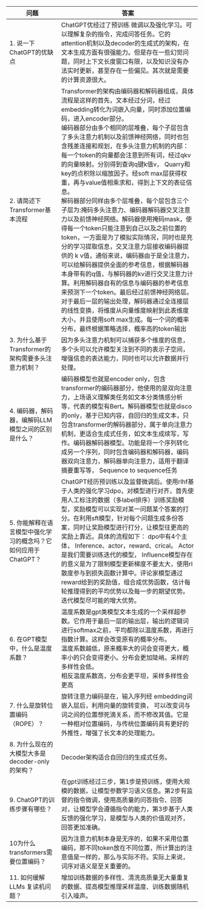 | 问题 | 答案 |
|------|------|
| 1. 说一下 ChatGPT的优缺点 | ChatGPT优经过了预训练 微调以及强化学习。可以理解复杂的指令，完成问答任务。它的attention机制以及decoder的生成式的架构，在文本生成方面有很强能力。但是存在一些幻觉问题，同时上下文长度窗口有限，以及知识没有办法实时更新，甚至存在一些偏见。其次就是需要的计算资源很大。 |
| 2. 请简述下Transformer基本流程 | Transformer的架构由编码器和解码器组成，具体流程是这样的首先，文本经过分词，经过embedding转化为词嵌入向量，同时添加位置编码，进入encoder部分。<br>编码器部分由多个相同的层堆叠，每个子层包含了多头注意力机制以及前馈神经网络，同时也包含残差连接和规划，在多头注意力机制的内部：每一个token的向量都会注意到所有词，经过qkv的向量映射。分别得到查询q键k值v， Quarry和key的点积除以缩放因子。经soft max层获得权重，再与value值相乘求和，得到上下文的表征信息。<br>解码器部分同样由多个层堆叠，每个层包含三个子层为:掩码多头注意力、编码器解码器交叉注意力以及前馈神经网络。解码器使用掩码mask，使得每一个token只能注意到自己以及之前位置的token，一方面是为了模拟实际情况，同时也是充分的学习提取信息，交叉注意力层接收编码器提供的 k v值，通俗来说，编码器由于是全注意力，可以给解码器提供全面的参考信息，根据解码器本身带有的q值，与解码器的kv进行交叉注意力计算。利用解码器自有的信息与编码器的参考信息来预测下一个token。最后经过前馈神经网络层。<br>对于最后一层的输出处理，解码器通过全连接层的线性变换，将维度从向量维度映射到此表维度大小，并且使用soft max生成。每一个词的概率分布，最终根据策略选择，概率高的token输出 |
| 3. 为什么基于Transformer的架构需要多头注意力机制？ | 因为多头注意力机制可以捕获多个维度的信息，多个头可以允许模型关注到不同的表示子空间，增强信息的表达能力，同时也可以允许数据并行处理。 |
| 4. 编码器，解码器，编解码LLM模型之间的区别是什么？ | 编码器模型也就是encoder only，包含transformer的编码器部分，他使用的是双向注意力，上场语义理解类任务如文本分类情感分析等，代表的模型有Bert。解码器模型也就是disco的only，基于已知内容，自回归的生成文本，只包含transformer的解码器部分，属于单向注意力机制，更适合生成式任务，如文本生成续写，写作。编码器解码器模型。功能是将一个序列转化成另一个序列，同时包含编码器和解码器，编码器双向注意力，解码器单向注意力，适用于翻译摘要重写等， Sequence to sequence任务 |
| 5. 你能解释在语言模型中强化学习的概念吗？它如何应用于ChatGPT？ | ChatGPT经历预训练以及监督微调后。使用rlhf基于人类的强化学习dpo，对模型进行对齐，首先使用人工标注的数据（多label排序）训练奖励模型，奖励模型可以实现对某一问题某个答案的打分。在利用sft模型，针对每个问题生成多份答案，同时让奖励模型进行打分，让模型往更高的奖励上靠近。具体的流程如下： dpo中有4个主体， Inference、actor，reward、crical。 Actor是我们需要训练迭代的模型， Influence模型存在的意义是为了限制模型更新梯度不要太大，使用rl散度参与到损失函数计算中。评论家模型通过reward给到的奖励值，组合成优势函数，估计每轮推理得到的平均优势以及每一步的期望优势。迭代模型尽可能的增大优势。 |
| 6. 在GPT模型中，什么是温度系数？ | 温度系数是gpt类模型文本生成的一个采样超参数。它作用于最后一层的输出层，输出的逻辑词进行softmax之前，平均都除以温度系数，再进行指数计算。这样会改变原有的概率分布。<br>温度系数越低，原来概率大的词会变得更大，概率小的只会变得更小。分布会更加陡峭。采样的多样性会低。<br>相反温度系数高，分布会更平坦，采样多样性会更高 |
| 7. 什么是旋转位置编码（ROPE）？ | 旋转注意力编码是在，输入序列经 embedding词嵌入层后，利用向量的旋转变换， 可以改变词与词之间的位置想死滴关系，而不修改其值。它是一种相对位置编码，与传统位置编码具有更好的外推性，增强了长文本的处理能力。 |
| 8. 为什么现在的大模型大多是decoder-only的架构？ | Decoder架构适合自回归的生成式任务。 |
| 9. ChatGPT的训练步骤有哪些？ | 在gpt训练经过三步，第1步是预训练，使用大规模的数据，让模型参数学习语义信息。第2步有监督的指令微调，使用高质量的问答指令、回答对，让模型学会遵循指令的能力，第3步基于人类反馈的强化学习，是模型与人类的价值观对齐，回答更加准确。 |
|10为什么transformers需要位置编码？| 因为注意力机制本身是无序的，如果不采用位置编码，那不同token放在不同位置，所计算出的注意值是一样的，那么与实际不符。实际上来说，词序对语义是至关重要的。|
| 11. 如何缓解 LLMs 复读机问题？ |  增加训练数据的多样性、清洗高质量无大量重复的数据、提高模型推理采样温度、训练数据随机引入噪声。